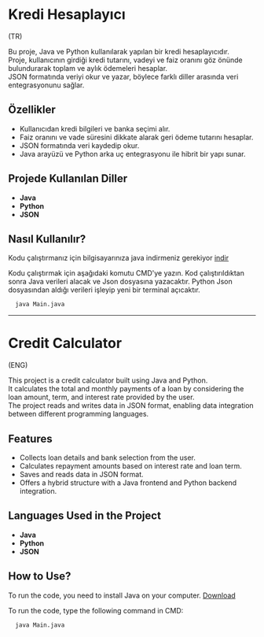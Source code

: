 # Kredi Hesaplayıcı  
(TR)

Bu proje, Java ve Python kullanılarak yapılan bir kredi hesaplayıcıdır.  
Proje, kullanıcının girdiği kredi tutarını, vadeyi ve faiz oranını göz önünde bulundurarak toplam ve aylık ödemeleri hesaplar.  
JSON formatında veriyi okur ve yazar, böylece farklı diller arasında veri entegrasyonunu sağlar.  

## Özellikler  
- Kullanıcıdan kredi bilgileri ve banka seçimi alır.  
- Faiz oranını ve vade süresini dikkate alarak geri ödeme tutarını hesaplar.
- JSON formatında veri kaydedip okur.  
- Java arayüzü ve Python arka uç entegrasyonu ile hibrit bir yapı sunar.  

## Projede Kullanılan Diller  
-  **Java**  
-  **Python**  
-  **JSON**

## Nasıl Kullanılır?

Kodu çalıştırmanız için bilgisayarınıza java indirmeniz gerekiyor [indir](https://www.java.com/tr/download/ie_manual.jsp)

Kodu çalıştırmak için aşağıdaki komutu CMD'ye yazın.
Kod çalıştırıldıktan sonra Java verileri alacak ve Json dosyasına yazacaktır. Python Json dosyasından aldığı verileri işleyip yeni bir terminal açıcaktır.

```bash
  java Main.java
```



---

# Credit Calculator  
(ENG)

This project is a credit calculator built using Java and Python.  
It calculates the total and monthly payments of a loan by considering the loan amount, term, and interest rate provided by the user.  
The project reads and writes data in JSON format, enabling data integration between different programming languages.  

## Features  
- Collects loan details and bank selection from the user.  
- Calculates repayment amounts based on interest rate and loan term.  
- Saves and reads data in JSON format.  
- Offers a hybrid structure with a Java frontend and Python backend integration.

## Languages Used in the Project  
-  **Java**  
-  **Python**  
-  **JSON**

## How to Use?

To run the code, you need to install Java on your computer. [Download](https://www.java.com/tr/download/ie_manual.jsp)

To run the code, type the following command in CMD:

```bash
  java Main.java
```
